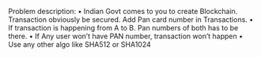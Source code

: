 Problem description:
•	Indian Govt comes to you to create Blockchain. Transaction obviously be secured. Add Pan card number in Transactions.
•	If transaction is happening from A to B. Pan numbers of both has to be there.
•	If Any user won’t have PAN number, transaction won’t happen
•	Use any other algo like SHA512 or SHA1024
